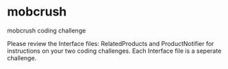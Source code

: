 # mobcrush
mobcrush coding challenge

Please review the Interface files: RelatedProducts and ProductNotifier for instructions on your two coding challenges. Each Interface file is a seperate challenge.
